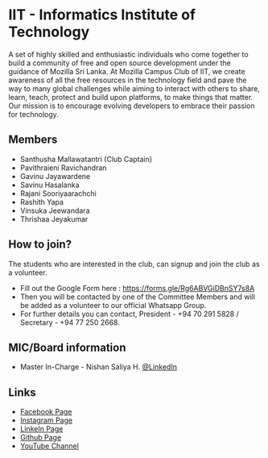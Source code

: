 # IIT - Informatics Institute of Technology
 
 A set of highly skilled and enthusiastic individuals who come together to build a community of free and open source development under the guidance of Mozilla Sri Lanka. At Mozilla Campus Club of IIT, we create awareness of all the free resources in the technology field and pave the way to many global challenges while aiming to interact with others to share, learn, teach, protect and build upon platforms, to make things that matter. Our mission is to encourage evolving developers to embrace their passion for technology.


## Members

* Santhusha Mallawatantri (Club Captain)
* Pavithraieni Ravichandran
* Gavinu Jayawardene
* Savinu Hasalanka 
* Rajani Sooriyaarachchi
* Rashith Yapa
* Vinsuka Jeewandara 
* Thrishaa Jeyakumar


## How to join?

The students who are interested in the club, can signup and join the club as a volunteer.

- Fill out the Google Form here : https://forms.gle/Rg6ABVGiDBnSY7s8A
- Then you will be contacted by one of the Committee Members and will be added as a volunteer to our official Whatsapp Group.
- For further details you can contact, President - +94 70 291 5828 / Secretary - +94 77 250 2668.

## MIC/Board information

* Master In-Charge - Nishan Saliya H. [@LinkedIn](https://www.linkedin.com/in/nishansaliya/)

## Links

- [Facebook Page](https://www.facebook.com/FOSSCommunityIIT)
- [Instagram Page](https://www.instagram.com/foss_community_iit/)
- [LinkeIn Page](https://www.linkedin.com/company/foss-community-iit/)
- [Github Page](https://github.com/FossIIT)
- [YouTube Channel](https://www.youtube.com/channel/UCZ4ss1X3bKGzVS73X9qgzHw/videos)
